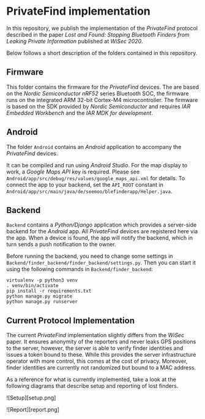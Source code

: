 # PrivateFind implementation

In this repository, we publish the implementation of the *PrivateFind* protocol
described in the paper *Lost and Found: Stopping Bluetooth Finders from Leaking Private Information*
published at *WiSec 2020*.

Below follows a short description of the folders contained in this repository.

## Firmware

This folder contains the firmware for the *PrivateFind* devices. The are based on the 
*Nordic Semiconductor nRF52* series Bluetooth SOC, the firmware runs on the integrated
ARM 32-bit Cortex-M4 microcontroller. The firmware is based on the SDK provided by
*Nordic Semiconductor* and requires *IAR Embedded Workbench* and the *IAR MDK for development*.

## Android

The folder `Android` contains an *Android* application to accompany the *PrivateFind* devices. 

It can be compiled and run using *Android Studio*. For the map display to work, a
*Google Maps API* key is required. Please see `Android/app/src/debug/res/values/google_maps_api.xml`
for details. To connect the app to your backend, set the `API_ROOT` constant in
`Android/app/src/main/java/de/seemoo/blefinderapp/Helper.java`.

## Backend

`Backend` contains a *Python/Django* application which provides a server-side backend for the 
*Android* app. All *PrivateFind* devices are registered here via the app. When a device is found,
the app will notify the backend, which in turn sends a push notification to the owner.

Before running the backend, you need to change some settings in
`Backend/finder_backend/finder_backend/settings.py`. Then you can start it using
the following commands in `Backend/finder_backend`:

```
virtualenv -p python3 venv
. venv/bin/activate
pip install -r requirements.txt
python manage.py migrate
python manage.py runserver
```

## Current Protocol Implementation

The current *PrivateFind* implementation slightly differs from the *WiSec* paper.
It ensures anonymity of the reporters and never leaks GPS positions to the server,
however, the server is able to verify finder identities and issues a token bound to these.
While this provides the server infrastructure operator with more control, this comes at
the cost of privacy. Moreover, finder identities are currently not randomized but bound to a MAC address.

As a reference for what is currently implemented, take a look at the following diagrams that describe setup
and reporting of lost finders.

![Setup][setup.png]


![Report][report.png]
